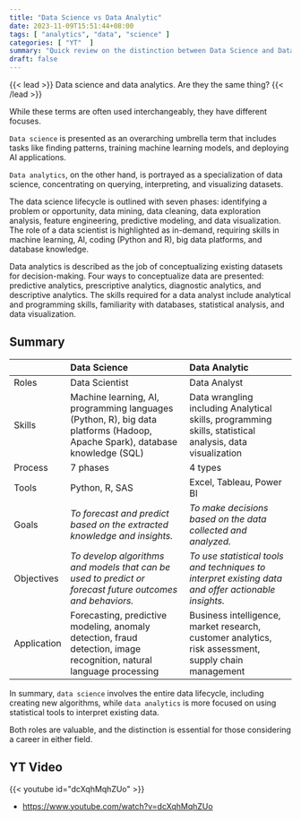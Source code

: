 ```yaml
---
title: "Data Science vs Data Analytic"
date: 2023-11-09T15:51:44+08:00
tags: [ "analytics", "data", "science" ]
categories: [ "YT"  ]
summary: "Quick review on the distinction between Data Science and Data Analytic."
draft: false
---
```

{{< lead >}}
Data science and data analytics. Are they the same thing?
{{< /lead >}}

While these terms are often used interchangeably, they have different focuses. 

`Data science` is presented as an overarching umbrella term that includes tasks like finding patterns, training machine learning models, and deploying AI applications. 

`Data analytics`, on the other hand, is portrayed as a specialization of data science, concentrating on querying, interpreting, and visualizing datasets.

The data science lifecycle is outlined with seven phases: identifying a problem or opportunity, data mining, data cleaning, data exploration analysis, feature engineering, predictive modeling, and data visualization. The role of a data scientist is highlighted as in-demand, requiring skills in machine learning, AI, coding (Python and R), big data platforms, and database knowledge.

Data analytics is described as the job of conceptualizing existing datasets for decision-making. Four ways to conceptualize data are presented: predictive analytics, prescriptive analytics, diagnostic analytics, and descriptive analytics. The skills required for a data analyst include analytical and programming skills, familiarity with databases, statistical analysis, and data visualization.


## Summary

|      | Data Science | Data Analytic |
| ---- | :----------- | :------------ | 
| Roles | Data Scientist | Data Analyst | 
| Skills | Machine learning, AI, programming languages (Python, R), big data platforms (Hadoop, Apache Spark), database knowledge (SQL) | Data wrangling including Analytical skills, programming skills, statistical analysis, data visualization | 
| Process | 7 phases | 4 types |
| Tools | Python, R, SAS | Excel, Tableau, Power BI | 
| Goals | *To forecast and predict based on the extracted knowledge and insights.* | *To make decisions based on the data collected and analyzed.* |
| Objectives | *To develop algorithms and models that can be used to predict or forecast future outcomes and behaviors.* | *To use statistical tools and techniques to interpret existing data and offer actionable insights.* |
| Application | Forecasting, predictive modeling, anomaly detection, fraud detection, image recognition, natural language processing | Business intelligence, market research, customer analytics, risk assessment, supply chain management |


In summary, `data science` involves the entire data lifecycle, including creating new algorithms, while `data analytics` is more focused on using statistical tools to interpret existing data. 

Both roles are valuable, and the distinction is essential for those considering a career in either field.

## YT Video 

{{< youtube id="dcXqhMqhZUo" >}}

 - https://www.youtube.com/watch?v=dcXqhMqhZUo


